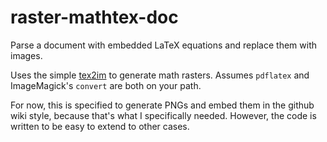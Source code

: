 # raster-mathtex-doc
Parse a document with embedded LaTeX equations and replace them with images.

Uses the simple [tex2im](http://www.nought.de/tex2im.php) to generate math rasters. Assumes `pdflatex` and ImageMagick's `convert` are both on your path.

For now, this is specified to generate PNGs and embed them in the github wiki style, because that's what I specifically needed. However, the code is written to be easy to extend to other cases.